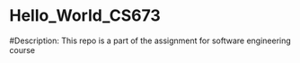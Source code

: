 # Hello_World_CS673

#Description: This repo is a part of the assignment for software engineering course
